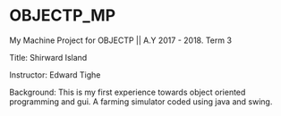 # OBJECTP_MP

My Machine Project for OBJECTP || A.Y 2017 - 2018. Term 3

Title: Shirward Island

Instructor: Edward Tighe

Background: This is my first experience towards object oriented programming and gui. A farming simulator coded using java and swing. 
